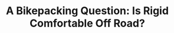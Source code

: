 ---
layout: community
category: community
title: "A Bikepacking Question: Is Rigid Comfortable Off Road?"
description: "I'm going to start my first of many bikepacking trip, they will all be off road. I need a bike but there's so much to choose I get lost. Hardtail or Rigid? Is Rigid uncomfortable off road? And any good bikes to get without spending Thousands."
isTopLevel: false
isSingleLevel: false
isArticle: false
datePublished: 2022-06-13 17:08:00 +0300
dateModified: 2022-06-13 17:08:00 +0300
published: false
---